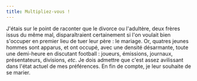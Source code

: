 ```yaml
---
title: Multipliez-vous !
---
```


J'étais sur le point de raconter que le divorce ou l'adultère, deux frères
issus du même mal, disparaîtraient certainement si l'on voulait bien s'occuper
en premier lieu de tuer leur père : le mariage. Or, quatres jeunes hommes sont
apparus, et ont occupé, avec une densité désarmante, toute une demi-heure en
discutant football : joueurs, émissions, journaux, présentateurs, divisions,
_etc_. Je dois admettre que c'est assez avilissant dans l'état actuel de mes
préférences. En fin de compte, je leur souhaite de se marier.

